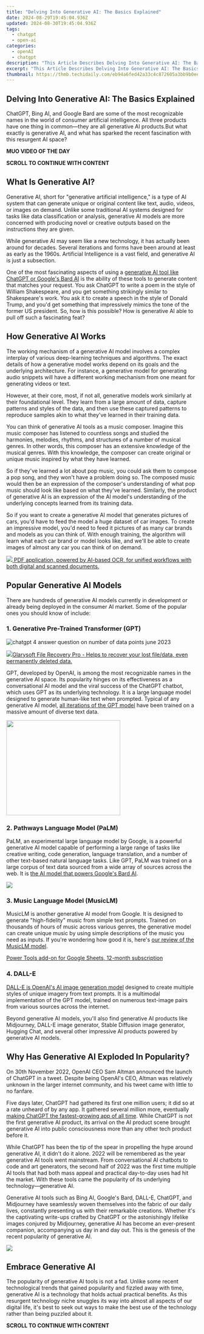 ```yaml
---
title: "Delving Into Generative AI: The Basics Explained"
date: 2024-08-29T19:45:04.936Z
updated: 2024-08-30T19:45:04.936Z
tags:
  - chatgpt
  - open-ai
categories:
  - openAI
  - chatgpt
description: "This Article Describes Delving Into Generative AI: The Basics Explained"
excerpt: "This Article Describes Delving Into Generative AI: The Basics Explained"
thumbnail: https://thmb.techidaily.com/eb94a6fed42a33c4c872605a3bb9b0ee6f8339a94887f50639d498bad918e7a5.jpg
---
```


## Delving Into Generative AI: The Basics Explained

ChatGPT, Bing AI, and Google Bard are some of the most recognizable names in the world of consumer artificial intelligence. All three products have one thing in common—they are all generative AI products.But what exactly is generative AI, and what has sparked the recent fascination with this resurgent AI space?

**MUO VIDEO OF THE DAY**

**SCROLL TO CONTINUE WITH CONTENT**

## What Is Generative AI?

 Generative AI, short for "generative artificial intelligence," is a type of AI system that can generate unique or original content like text, audio, videos, or images on demand. Unlike some traditional AI systems designed for tasks like data classification or analysis, generative AI models are more concerned with producing novel or creative outputs based on the instructions they are given.

 While generative AI may seem like a new technology, it has actually been around for decades. Several iterations and forms have been around at least as early as the 1960s. Artificial Intelligence is a vast field, and generative AI is just a subsection.

 One of the most fascinating aspects of using a [generative AI tool like ChatGPT or Google's Bard AI](https://www.makeuseof.com/chatgpt-vs-google-bard/) is the ability of these tools to generate content that matches your request. You ask ChatGPT to write a poem in the style of William Shakespeare, and you get something strikingly similar to Shakespeare's work. You ask it to create a speech in the style of Donald Trump, and you'd get something that impressively mimics the tone of the former US president. So, how is this possible? How is generative AI able to pull off such a fascinating feat?

## How Generative AI Works

 The working mechanism of a generative AI model involves a complex interplay of various deep-learning techniques and algorithms. The exact details of how a generative model works depend on its goals and the underlying architecture. For instance, a generative model for generating audio snippets will have a different working mechanism from one meant for generating videos or text.

 However, at their core, most, if not all, generative models work similarly at their foundational level. They learn from a large amount of data, capture patterns and styles of the data, and then use these captured patterns to reproduce samples akin to what they've learned in their training data.

 You can think of generative AI tools as a music composer. Imagine this music composer has listened to countless songs and studied the harmonies, melodies, rhythms, and structures of a number of musical genres. In other words, this composer has an extensive knowledge of the musical genres. With this knowledge, the composer can create original or unique music inspired by what they have learned.

 So if they've learned a lot about pop music, you could ask them to compose a pop song, and they won't have a problem doing so. The composed music would then be an expression of the composer's understanding of what pop music should look like based on what they've learned. Similarly, the product of generative AI is an expression of the AI model's understanding of the underlying concepts learned from its training data.

 So if you want to create a generative AI model that generates pictures of cars, you'd have to feed the model a huge dataset of car images. To create an impressive model, you'd need to feed it pictures of as many car brands and models as you can think of. With enough training, the algorithm will learn what each car brand or model looks like, and we'll be able to create images of almost any car you can think of on demand.

<!-- affiliate ads begin -->
<a href="https://checkout.abbyy.com/order/checkout.php?PRODS=39254549&QTY=1&AFFILIATE=108875&CART=1"> <img src="https://secure.avangate.com/images/merchant/0e5fb5c76fca16adbee503c9aff393cd/products/8_FR-Badges-NEW-FR-Standard-16-WIN-200.png" border="0"> PDF application, powered by AI-based OCR, for unified workflows with both digital and scanned documents. </a>
<!-- affiliate ads end -->
## Popular Generative AI Models

 There are hundreds of generative AI models currently in development or already being deployed in the consumer AI market. Some of the popular ones you should know of include:

### 1\. Generative Pre-Trained Transformer (GPT)

![chatgpt 4 answer question on number of data points june 2023](https://static1.makeuseofimages.com/wordpress/wp-content/uploads/2023/06/chatgpt-4-answer-question-on-number-of-data-points-june-2023.jpg)

<!-- affiliate ads begin -->
<a href="https://order.glarysoft.com/order/checkout.php?PRODS=35408920&QTY=1&AFFILIATE=108875&CART=1"><img src="https://secure.avangate.com/images/merchant/6734fa703f6633ab896eecbdfad8953a/products/FR-200-1.png" border="0">Glarysoft File Recovery Pro - Helps to recover your lost file/data, even permanently deleted data. </a>
<!-- affiliate ads end -->
 GPT, developed by OpenAI, is among the most recognizable names in the generative AI space. Its popularity hinges on its effectiveness as a conversational AI model and the viral success of the ChatGPT chatbot, which uses GPT as its underlying technology. It is a large language model designed to generate human-like text when prompted. Typical of any generative AI model, [all iterations of the GPT model](https://www.makeuseof.com/gpt-models-explained-and-compared/) have been trained on a massive amount of diverse text data.

<!-- affiliate ads begin -->
<a href="https://imp.i357552.net/c/5597632/863039/11832" target="_top" id="863039"><img src="//a.impactradius-go.com/display-ad/11832-863039" border="0" alt="" width="300" height="250"/></a>
<!-- affiliate ads end -->
### 2\. Pathways Language Model (PaLM)

 PaLM, an experimental large language model by Google, is a powerful generative AI model capable of performing a large range of tasks like creative writing, code generation, language translation, and a number of other text-based natural language tasks. Like GPT, PaLM was trained on a large corpus of text data sourced from a wide array of sources across the web. It is [the AI model that powers Google's Bard AI](https://www.makeuseof.com/what-is-google-palm-2/).

<!-- affiliate ads begin -->
<a href="https://shop.incomedia.eu/order/checkout.php?PRODS=39655089&QTY=1&AFFILIATE=108875&CART=1"><img src="https://incomedia.eu/files/images/affiliates/wa/01_WA_728x90.jpg" border="0"></a>
<!-- affiliate ads end -->
### 3\. Music Language Model (MusicLM)

 MusicLM is another generative AI model from Google. It is designed to generate "high-fidelity" music from simple text prompts. Trained on thousands of hours of music across various genres, the generative model can create unique music by using simple descriptions of the music you need as inputs. If you're wondering how good it is, here's [our review of the MusicLM model](https://www.makeuseof.com/google-musiclm-overview-how-to-use/).

<!-- affiliate ads begin -->
<a href="https://secure.2checkout.com/order/checkout.php?PRODS=4721564&QTY=1&AFFILIATE=108875&CART=1">Power Tools add-on for Google Sheets, 12-month subscription</a>
<!-- affiliate ads end -->
### 4\. DALL-E

[DALL-E is OpenAI's AI image generation model](http://www.makeuseof.com/what-is-dall-e-ai-image-generator/) designed to create multiple styles of unique imagery from text prompts. It is a multimodal implementation of the GPT model, trained on numerous text-image pairs from various sources across the internet.

 Beyond generative AI models, you'll also find generative AI products like Midjourney, DALL-E image generator, Stable Diffusion image generator, Hugging Chat, and several other impressive AI products powered by generative AI models.

## Why Has Generative AI Exploded In Popularity?

 On 30th November 2022, OpenAI CEO Sam Altman announced the launch of ChatGPT in a tweet. Despite being OpenAI's CEO, Altman was relatively unknown in the larger internet community, and his tweet came with little to no fanfare.

 Five days later, ChatGPT had gathered its first one million users; it did so at a rate unheard of by any app. It gathered several million more, eventually [making ChatGPT the fastest-growing app of all time](https://www.makeuseof.com/how-chatgpt-became-fastest-growing-app/). While ChatGPT is not the first generative AI product, its arrival on the AI product scene brought generative AI into public consciousness more than any other tech product before it.

 While ChatGPT has been the tip of the spear in propelling the hype around generative AI, it didn't do it alone. 2022 will be remembered as the year generative AI tools went mainstream. From conversational AI chatbots to code and art generators, the second half of 2022 was the first time multiple AI tools that had both mass appeal and practical day-to-day uses had hit the market. With these tools came the popularity of its underlying technology—generative AI.

 Generative AI tools such as Bing AI, Google's Bard, DALL-E, ChatGPT, and Midjourney have seamlessly woven themselves into the fabric of our daily lives, constantly presenting us with their remarkable creations. Whether it's the captivating write-ups crafted by ChatGPT or the astonishingly lifelike images conjured by Midjourney, generative AI has become an ever-present companion, accompanying us day in and day out. This is the genesis of the recent popularity of generative AI.

<!-- affiliate ads begin -->
<a href="https://store.nero.com/order/checkout.php?PRODS=42570605&QTY=1&AFFILIATE=108875&CART=1"><img src="http://cdnwww.nero.com/nero-com-wAssets/img/banners/2023/usbXcopy/Nero_USB_x_copy_Screen_2.png" border="0"></a>
<!-- affiliate ads end -->
## Embrace Generative AI

 The popularity of generative AI tools is not a fad. Unlike some recent technological trends that gained popularity and fizzled away with time, generative AI is a technology that holds actual practical benefits. As this resurgent technology niche snuggles its way into almost all aspects of our digital life, it's best to seek out ways to make the best use of the technology rather than being puzzled about it.

**SCROLL TO CONTINUE WITH CONTENT**


<ins class="adsbygoogle"
     style="display:block"
     data-ad-format="autorelaxed"
     data-ad-client="ca-pub-7571918770474297"
     data-ad-slot="1223367746"></ins>



<ins class="adsbygoogle"
     style="display:block"
     data-ad-client="ca-pub-7571918770474297"
     data-ad-slot="8358498916"
     data-ad-format="auto"
     data-full-width-responsive="true"></ins>


